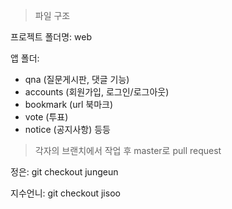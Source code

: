 > 파일 구조

프로젝트 폴더명: web

앱 폴더:
* qna (질문게시판, 댓글 기능)
* accounts (회원가입, 로그인/로그아웃)
* bookmark (url 북마크)
* vote (투표)
* notice (공지사항)
등등

> 각자의 브랜치에서 작업 후 master로 pull request

정은: git checkout jungeun

지수언니: git checkout jisoo